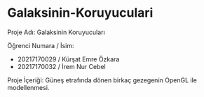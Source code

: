 # Galaksinin-Koruyuculari

Proje Adı: Galaksinin Koruyucuları

Öğrenci Numara / İsim:
  - 20217170029 / Kürşat Emre Özkara
  - 20217170032 / İrem Nur Cebel

Proje İçeriği: Güneş etrafında dönen birkaç gezegenin OpenGL ile modellenmesi.
